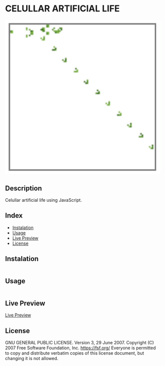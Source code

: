 # CELULLAR ARTIFICIAL LIFE

![CELULLAR ARTIFICIAL LIFE](./screenshot.gif)

## Description

Celullar artificial life using JavaScript.

## Index

- [Instalation](#instalation)
- [Usage](#usage)
- [Live Preview](#live-preview)
- [License](#license)

## Instalation

```
```

## Usage

```
```

## Live Preview

[Live Preview](https://66ea13afae29c1b1bc1ab1f3--sparkling-hotteok-5cc55c.netlify.app/)

## License

GNU GENERAL PUBLIC LICENSE. Version 3, 29 June 2007. Copyright (C) 2007 Free Software Foundation, Inc. <https://fsf.org/> Everyone is permitted to copy and distribute verbatim copies of this license document, but changing it is not allowed.